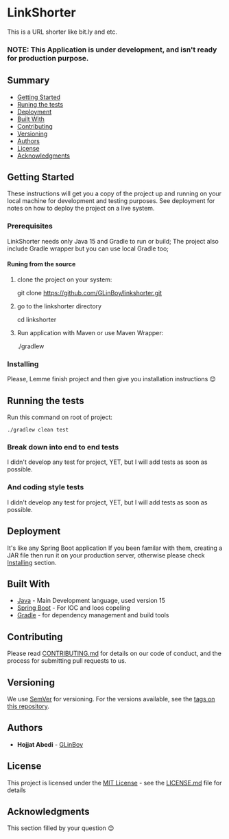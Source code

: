 # LinkShorter

This is a URL shorter like bit.ly and etc.

### NOTE: This Application is under development, and isn't ready for production purpose.

## Summary

  - [Getting Started](#getting-started)
  - [Runing the tests](#running-the-tests)
  - [Deployment](#deployment)
  - [Built With](#built-with)
  - [Contributing](#contributing)
  - [Versioning](#versioning)
  - [Authors](#authors)
  - [License](#license)
  - [Acknowledgments](#acknowledgments)

## Getting Started

These instructions will get you a copy of the project up and running on
your local machine for development and testing purposes. See deployment
for notes on how to deploy the project on a live system.

### Prerequisites

LinkShorter needs only Java 15 and Gradle to run or build; The project also include Gradle wrapper but you can use local Gradle too;

#### Runing from the source

1. clone the project on your system:

    git clone https://github.com/GLinBoy/linkshorter.git

2. go to the linkshorter directory

    cd linkshorter

3. Run application with Maven or use Maven Wrapper:

    ./gradlew

### Installing

Please, Lemme finish project and then give you installation instructions 😊

## Running the tests

Run this command on root of project:

    ./gradlew clean test

### Break down into end to end tests

I didn't develop any test for project, YET, but I will add tests as soon as possible.

### And coding style tests

I didn't develop any test for project, YET, but I will add tests as soon as possible.

## Deployment

It's like any Spring Boot application If you been familar with them, creating a JAR file then run it on your production server, otherwise please check [Installing](#installing) section.

## Built With

  - [Java](https://adoptopenjdk.net/) - Main Development language, used version 15
  - [Spring Boot](https://spring.io/projects/spring-boot) - For IOC and loos copeling
  - [Gradle](https://gradle.org/) - for dependency management and build tools

## Contributing

Please read [CONTRIBUTING.md](CONTRIBUTING.md) for details on our code
of conduct, and the process for submitting pull requests to us.

## Versioning

We use [SemVer](http://semver.org/) for versioning. For the versions
available, see the [tags on this
repository](https://github.com/PurpleBooth/a-good-readme-template/tags).

## Authors

  - **Hojjat Abedi** - [GLinBoy](https://github.com/GLinBoy)


## License

This project is licensed under the [MIT License](LICENSE.md) - see the [LICENSE.md](LICENSE.md) file for
details

## Acknowledgments

This section filled by your question 😊

